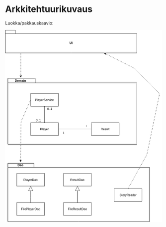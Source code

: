 # Arkkitehtuurikuvaus

Luokka/pakkauskaavio:

<img src="https://github.com/ellimansikka/otm-harjoitustyo/blob/master/dokumentointi/kuvat/pakkaus_luokkakaavio.png">

